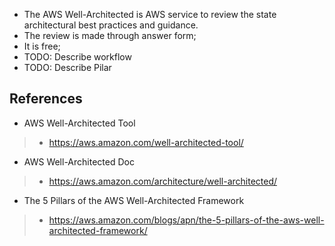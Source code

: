 - The AWS Well-Architected is AWS service to review the state architectural best practices and guidance.
- The review is made through answer form;
- It is free;
- TODO: Describe workflow
- TODO: Describe Pilar

## References

- AWS Well-Architected Tool
> - https://aws.amazon.com/well-architected-tool/

- AWS Well-Architected Doc
> - https://aws.amazon.com/architecture/well-architected/

- The 5 Pillars of the AWS Well-Architected Framework
> - https://aws.amazon.com/blogs/apn/the-5-pillars-of-the-aws-well-architected-framework/


